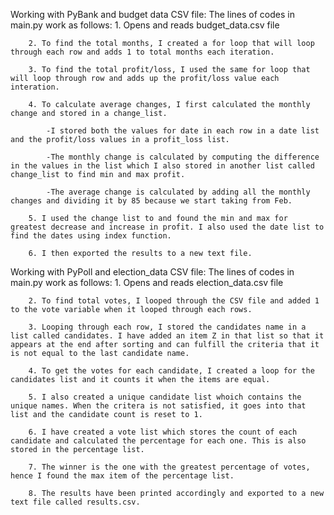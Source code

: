 Working with PyBank and budget data CSV file:
     The lines of codes in main.py work as follows:
        1. Opens and reads budget_data.csv file

        2. To find the total months, I created a for loop that will loop through each row and adds 1 to total months each iteration.

        3. To find the total profit/loss, I used the same for loop that will loop through row and adds up the profit/loss value each interation.

        4. To calculate average changes, I first calculated the monthly change and stored in a change_list.

            -I stored both the values for date in each row in a date list and the profit/loss values in a profit_loss list.

            -The monthly change is calculated by computing the difference in the values in the list which I also stored in another list called change_list to find min and max profit.

            -The average change is calculated by adding all the monthly changes and dividing it by 85 because we start taking from Feb.

        5. I used the change list to and found the min and max for greatest decrease and increase in profit. I also used the date list to find the dates using index function. 

        6. I then exported the results to a new text file.


Working with PyPoll and election_data CSV file:
    The lines of codes in main.py work as follows:
        1. Opens and reads election_data.csv file

        2. To find total votes, I looped through the CSV file and added 1 to the vote variable when it looped through each rows.

        3. Looping through each row, I stored the candidates name in a list called candidates. I have added an item Z in that list so that it appears at the end after sorting and can fulfill the criteria that it is not equal to the last candidate name.

        4. To get the votes for each candidate, I created a loop for the candidates list and it counts it when the items are equal.

        5. I also created a unique candidate list whoich contains the unique names. When the critera is not satisfied, it goes into that list and the candidate count is reset to 1.

        6. I have created a vote list which stores the count of each candidate and calculated the percentage for each one. This is also stored in the percentage list.

        7. The winner is the one with the greatest percentage of votes, hence I found the max item of the percentage list.

        8. The results have been printed accordingly and exported to a new text file called results.csv.
